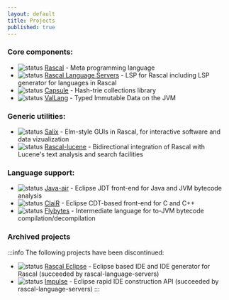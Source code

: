 ```yaml
---
layout: default
title: Projects
published: true
---
```


### Core components:

* ![status](https://github.com/usethesource/rascal/actions/workflows/build.yaml/badge.svg) [Rascal](/projects/rascal) - Meta programming language 
* ![status](https://github.com/usethesource/rascal-language-servers/actions/workflows/build.yaml/badge.svg) [Rascal Language Servers](https://github.com/usethesource/rascal-language-servers) - LSP for Rascal including LSP generator for languages in Rascal
* ![status](https://github.com/usethesource/capsule/actions/workflows/build.yaml/badge.svg) [Capsule](/projects/capsule) - Hash-trie collections library 
* ![status](https://github.com/usethesource/vallang/actions/workflows/build.yaml/badge.svg) [ValLang](/projects/vallang) - Typed Immutable Data on the JVM 

### Generic utilities:

* ![status](https://github.com/usethesource/salix-core/actions/workflows/build.yaml/badge.svg) [Salix](/projects/salix) - Elm-style GUIs in Rascal, for interactive software and data vizualization
* ![status](https://github.com/usethesource/rascal-lucene/actions/workflows/build.yaml/badge.svg) [Rascal-lucene](/projects/rascal-lucene) - Bidirectional integration of Rascal with Lucene's text analysis and search facilities

### Language support:

* ![status](https://github.com/usethesource/java-air/actions/workflows/build.yaml/badge.svg) [Java-air](/projects/java-air) - Eclipse JDT front-end for Java and JVM bytecode analysis
* ![status](https://github.com/usethesource/clair/actions/workflows/build.yaml/badge.svg) [ClaiR](/projects/clair) - Eclipse CDT-based front-end for C and C++
* ![status](https://github.com/usethesource/flybytes/actions/workflows/build.yaml/badge.svg) [Flybytes](/projects/flybytes) - Intermediate language for to-JVM bytecode compilation/decompilation

### Archived projects

:::info
The following projects have been discontinued:
* ![status](https://github.com/usethesource/rascal-eclipse/actions/workflows/build.yaml/badge.svg) [Rascal Eclipse](https://github.com/usethesource/rascal-eclipse) - Eclipse based IDE and IDE generator for Rascal  (succeeded by rascal-language-servers)
* ![status](https://github.com/usethesource/impulse/actions/workflows/build.yaml/badge.svg) [Impulse](/projects/impulse) - Eclipse rapid IDE construction API (succeeded by rascal-language-servers)
:::
